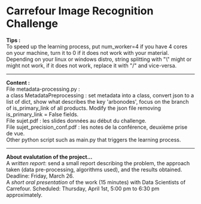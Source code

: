 # Carrefour Image Recognition Challenge

**Tips :**  <br/>
To speed up the learning process, put num_worker=4 if you have 4 cores on your machine, turn it to 0 if it does not work with your material.  <br/>
Depending on your linux or windows distro, string splitting with "\\" might or might not work, if it does not work, replace it with "/" and vice-versa.  <br/>

------

**Content :**  <br/>
File metadata-processing.py : <br/>
a class MetadataPreprocessing : set metadata into a class, convert json to a list of dict, show what describes the key 'arbonodes', focus on the branch of is_primary_link of all products. Modify the json file removing is_primary_link = False fields. <br/>
File sujet.pdf : les slides données au début du challenge. <br/>
File sujet_precision_conf.pdf : les notes de la conférence, deuxième prise de vue. <br/>
Other python script such as main.py that triggers the learning process.  <br/>

------

**About evalutation of the project...**<br/>
A *written report*: send a small report describing the problem, the approach taken (data pre-processing, algorithms used), and the results obtained. Deadline: Friday, March 26. <br/>
A *short oral presentation* of the work (15 minutes) with Data Scientists of Carrefour. Scheduled: Thursday, April 1st, 5:00 pm to 6:30 pm approximately. 
